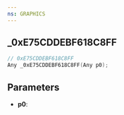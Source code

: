 ```yaml
---
ns: GRAPHICS
---
```

## _0xE75CDDEBF618C8FF

```c
// 0xE75CDDEBF618C8FF
Any _0xE75CDDEBF618C8FF(Any p0);
```

## Parameters
* **p0**:

